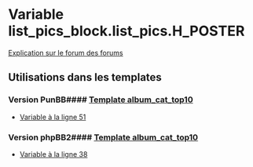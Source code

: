 # Variable list_pics_block.list_pics.H_POSTER
[Explication sur le forum des forums](http://forum.forumactif.com/t294113-listing-des-variables#list_pics_block.list_pics.H_POSTER)
## Utilisations dans les templates
### Version PunBB#### [Template album_cat_top10](punbb/album_cat_top10.md)
* [Variable à la ligne 51](../punbb/album_cat_top10.tpl#L51)
### Version phpBB2#### [Template album_cat_top10](subsilver/album_cat_top10.md)
* [Variable à la ligne 38](../subsilver/album_cat_top10.tpl#L38)